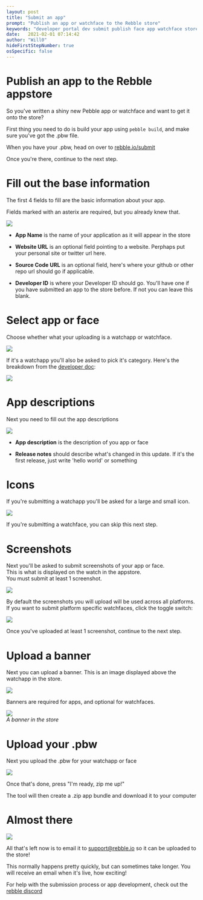 ```yaml
---
layout: post
title: "Submit an app"
prompt: "Publish an app or watchface to the Rebble store"
keywords: "developer portal dev submit publish face app watchface store beta support upload"
date:   2021-02-01 07:14:42
author: "Will0"
hideFirstStepNumber: true
osSpecific: false
---
```


# Publish an app to the Rebble appstore

So you've written a shiny new Pebble app or watchface and want to get it onto the store?   
   
First thing you need to do is build your app using `pebble build`, and make sure you've got the .pbw file.     
    
When you have your .pbw, head on over to [rebble.io/submit](https://rebble.io/submit)   

Once you're there, continue to the next step.

# Fill out the base information

The first 4 fields to fill are the basic information about your app.  
   
Fields marked with an asterix are required, but you already knew that.

![](/images/submit/1.png)

- **App Name** is the name of your application as it will appear in the store

- **Website URL** is an optional field pointing to a website. Perphaps put your personal site or twitter url here.

- **Source Code URL** is an optional field, here's where your github or other repo url should go if applicable.

- **Developer ID** is where your Developer ID should go. You'll have one if you have submitted an app to the store before. If not you can leave this blank.

# Select app or face

Choose whether what your uploading is a watchapp or watchface. 

![](/images/submit/2.png)

If it's a watchapp you'll also be asked to pick it's category. Here's the breakdown from the [developer doc](https://developer.rebble.io/developer.pebble.com/guides/appstore-publishing/publishing-an-app/index.html):

![](/images/submit/3.png)

# App descriptions

Next you need to fill out the app descriptions

![](/images/submit/4.png)

- **App description** is the description of you app or face

- **Release notes** should describe what's changed in this update. If it's the first release, just write 'hello world' or something

# Icons

If you're submitting a watchapp you'll be asked for a large and small icon.

![](/images/submit/5.png)   

If you're submitting a watchface, you can skip this next step.

# Screenshots

Next you'll be asked to submit screenshots of your app or face.    
This is what is displayed on the watch in the appstore.   
You must submit at least 1 screenshot.

![](/images/submit/6.png)   

By default the screenshots you will upload will be used across all platforms. If you want to submit platform specific watchfaces, click the toggle switch:

![](/images/submit/7.png)   

Once you've uploaded at least 1 screenshot, continue to the next step.

# Upload a banner

Next you can upload a banner. This is an image displayed above the watchapp in the store.

![](/images/submit/8.png)  
   
Banners are required for apps, and optional for watchfaces.
 
![](/images/submit/10.png)   
*A banner in the store*

# Upload your .pbw

Next you upload the .pbw for your watchapp or face

![](/images/submit/9.png)   

Once that's done, press "I'm ready, zip me up!"

The tool will then create a .zip app bundle and download it to your computer

# Almost there

![](/images/submit/11.png) 

All that's left now is to email it to [support@rebble.io](mailto:support@rebble.io) so it can be uploaded to the store!    

This normally happens pretty quickly, but can sometimes take longer. You will receive an email when it's live, how exciting!

For help with the submission process or app development, check out the [rebble discord](https://rebble.io/discord)